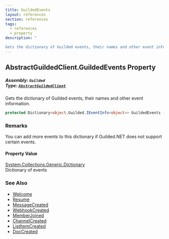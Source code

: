 ```yaml
---
title: GuildedEvents
layout: references
section: references
tags:
  - references
  - property
description: "

Gets the dictionary of Guilded events, their names and other event information."
---
```


## AbstractGuildedClient.GuildedEvents Property
##### **Assembly:** `Guilded`<br/>**Type:** [`AbstractGuildedClient`](AbstractGuildedClient 'Guilded.AbstractGuildedClient')

Gets the dictionary of Guilded events, their names and other event information.

```csharp
protected Dictionary<object,Guilded.IEventInfo<object>> GuildedEvents { get; set; }
```

### Remarks
  
You can add more events to this dictionary if Guilded.NET does not support certain events.

#### Property Value
[System.Collections.Generic.Dictionary](https://docs.microsoft.com/en-us/dotnet/api/System.Collections.Generic.Dictionary 'System.Collections.Generic.Dictionary')  
Dictionary of events

### See Also
- [Welcome](AbstractGuildedClient.Welcome 'Guilded.AbstractGuildedClient.Welcome')
- [Resume](AbstractGuildedClient.Resume 'Guilded.AbstractGuildedClient.Resume')
- [MessageCreated](AbstractGuildedClient.MessageCreated 'Guilded.AbstractGuildedClient.MessageCreated')
- [WebhookCreated](AbstractGuildedClient.WebhookCreated 'Guilded.AbstractGuildedClient.WebhookCreated')
- [MemberJoined](AbstractGuildedClient.MemberJoined 'Guilded.AbstractGuildedClient.MemberJoined')
- [ChannelCreated](AbstractGuildedClient.ChannelCreated 'Guilded.AbstractGuildedClient.ChannelCreated')
- [ListItemCreated](AbstractGuildedClient.ListItemCreated 'Guilded.AbstractGuildedClient.ListItemCreated')
- [DocCreated](AbstractGuildedClient.DocCreated 'Guilded.AbstractGuildedClient.DocCreated')
